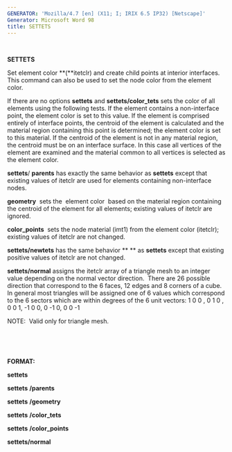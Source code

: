 ```yaml
---
GENERATOR: 'Mozilla/4.7 [en] (X11; I; IRIX 6.5 IP32) [Netscape]'
Generator: Microsoft Word 98
title: SETTETS
---
```


 

 **SETTETS**

Set element color **(**itetclr) and create child points at interior
interfaces. This command can also be used to set the node color from the
element color.

If there are no options **settets** and **settets/color\_tets** sets the
color of all elements using the following tests. If the element contains
a non-interface point, the element color is set to this value. If the
element is comprised entirely of interface points, the centroid of the
element is calculated and the material region containing this point is
determined; the element color is set to this material. If the centroid
of the element is not in any material region, the centroid must be on an
interface surface. In this case all vertices of the element are examined
and the material common to all vertices is selected as the element
color.

**settets**/ **parents** has exactly the same behavior as **settets**
except that existing values of itetclr are used for elements containing
non-interface nodes.

**geometry**  sets the  element color  based on the material region
containing the centroid of the element for all elements; existing values
of itetclr are ignored.

**color\_points**  sets the node material (imt1) from the element color
(itetclr); existing values of itetclr are not changed.

**settets/newtets** has the same behavior ** ** as **settets** except
that existing positive values of itetclr are not changed.

**settets/normal** assigns the itetclr array of a triangle mesh to an
integer value depending on the normal vector direction.  There are 26
possible direction that correspond to the 6 faces, 12 edges and 8
corners of a cube.  In general most triangles will be assigned one of 6
values which correspond to the 6 sectors which are within  degrees of
the 6 unit vectors: 1 0 0 , 0 1 0 , 0 0 1, -1 0 0, 0 -1 0, 0 0 -1

NOTE:  Valid only for triangle mesh.

 

 

**FORMAT:**

**settets**

**settets** **/parents**

**settets** **/geometry**

**settets** **/color\_tets**

**settets** **/color\_points**

**settets/normal**
